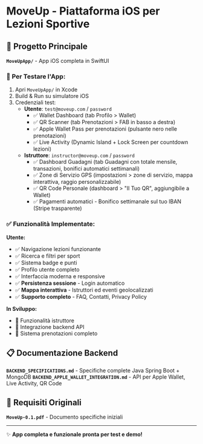 # MoveUp - Piattaforma iOS per Lezioni Sportive

## 📱 Progetto Principale
**`MoveUpApp/`** - App iOS completa in SwiftUI

### 🚀 Per Testare l'App:
1. Apri `MoveUpApp/` in Xcode
2. Build & Run su simulatore iOS
3. Credenziali test:
   - **Utente**: `test@moveup.com` / `password`
     - ✅ Wallet Dashboard (tab Profilo > Wallet)
     - ✅ QR Scanner (tab Prenotazioni > FAB in basso a destra)
     - ✅ Apple Wallet Pass per prenotazioni (pulsante nero nelle prenotazioni)
     - ✅ Live Activity (Dynamic Island + Lock Screen per countdown lezioni)
   - **Istruttore**: `instructor@moveup.com` / `password`
     - ✅ Dashboard Guadagni (tab Guadagni con totale mensile, transazioni, bonifici automatici settimanali)
     - ✅ Zone di Servizio GPS (impostazioni > zone di servizio, mappa interattiva, raggio personalizzabile)
     - ✅ QR Code Personale (dashboard > "Il Tuo QR", aggiungibile a Wallet)
     - ✅ Pagamenti automatici - Bonifico settimanale sul tuo IBAN (Stripe trasparente)

### ✅ Funzionalità Implementate:
**Utente:**
- ✅ Navigazione lezioni funzionante
- ✅ Ricerca e filtri per sport
- ✅ Sistema badge e punti
- ✅ Profilo utente completo
- ✅ Interfaccia moderna e responsive
- ✅ **Persistenza sessione** - Login automatico
- ✅ **Mappa interattiva** - Istruttori ed eventi geolocalizzati
- ✅ **Supporto completo** - FAQ, Contatti, Privacy Policy

**In Sviluppo:**
- 🔄 Funzionalità istruttore
- 🔄 Integrazione backend API
- 🔄 Sistema prenotazioni completo

## 📋 Documentazione Backend
**`BACKEND_SPECIFICATIONS.md`** - Specifiche complete Java Spring Boot + MongoDB
**`BACKEND_APPLE_WALLET_INTEGRATION.md`** - API per Apple Wallet, Live Activity, QR Code

## 📄 Requisiti Originali  
**`MoveUp-0.1.pdf`** - Documento specifiche iniziali

---

✨ **App completa e funzionale pronta per test e demo!**